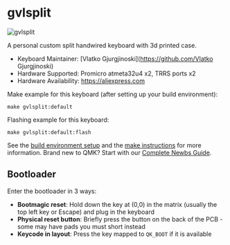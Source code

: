 # gvlsplit

![gvlsplit](https://imgur.com/a/SSFVDgD)

A personal custom split handwired keyboard with 3d printed case.

-   Keyboard Maintainer: [Vlatko Gjurgjinoski](https://github.com/Vlatko Gjurgjinoski)
-   Hardware Supported: Promicro atmeta32u4 x2, TRRS ports x2
-   Hardware Availability: https://aliexpress.com

Make example for this keyboard (after setting up your build environment):

    make gvlsplit:default

Flashing example for this keyboard:

    make gvlsplit:default:flash

See the [build environment setup](https://docs.qmk.fm/#/getting_started_build_tools) and the [make instructions](https://docs.qmk.fm/#/getting_started_make_guide) for more information. Brand new to QMK? Start with our [Complete Newbs Guide](https://docs.qmk.fm/#/newbs).

## Bootloader

Enter the bootloader in 3 ways:

-   **Bootmagic reset**: Hold down the key at (0,0) in the matrix (usually the top left key or Escape) and plug in the keyboard
-   **Physical reset button**: Briefly press the button on the back of the PCB - some may have pads you must short instead
-   **Keycode in layout**: Press the key mapped to `QK_BOOT` if it is available
